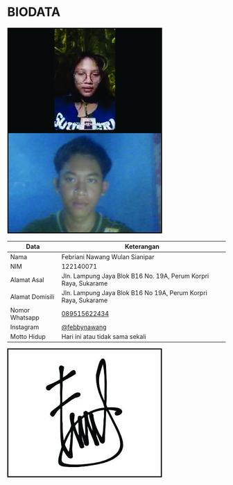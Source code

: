 # BIODATA

![Foto](071_foto.jpg)

| Data            | Keterangan |
| --------------- | ------------- |
| Nama            | Febriani Nawang Wulan Sianipar |
| NIM             | 122140071 |
| Alamat Asal     | Jln. Lampung Jaya Blok B16 No. 19A, Perum Korpri Raya, Sukarame |
| Alamat Domisili | Jln. Lampung Jaya Blok B16 No 19A, Perum Korpri Raya, Sukarame |
| Nomor Whatsapp  | [089515622434](https://wa.me/+6289515622434) |
| Instagram       | [@febbynawang](https://instagram.com/febbynawang) |
| Motto Hidup     | Hari ini atau tidak sama sekali |

![TTD](071_ttd.jpg)
